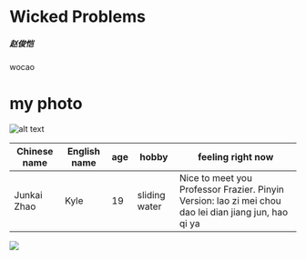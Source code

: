 # Wicked Problems
##### 赵俊恺
wocao
# my photo 
![alt text](http://5b0988e595225.cdn.sohucs.com/images/20171122/d63ec3adb4404b0398192210543b0726.jpeg)



Chinese name | English name | age | hobby | feeling right now
--- | --- | --- | --- | ---
Junkai Zhao | Kyle | 19 | sliding water | Nice to meet you Professor Frazier. Pinyin Version: lao zi mei chou dao lei dian jiang jun, hao qi ya 

![](download.jpg)


